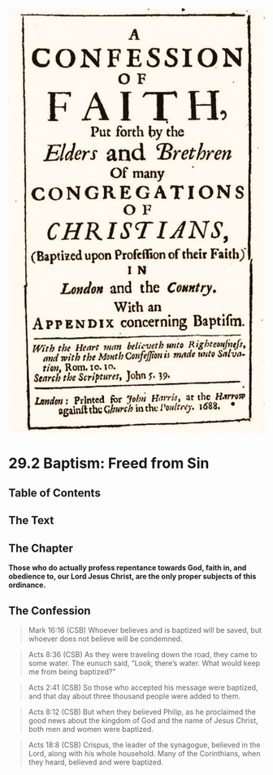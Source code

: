 <img class="intro-right" src="art-1689.png">

# 29.2 Baptism: Freed from Sin

## Table of Contents

<!-- toc -->

## The Text

## The Chapter

**Those who do actually profess repentance towards God, faith in, and obedience to, our Lord Jesus Christ, are the only proper subjects of this ordinance.**

## The Confession

>Mark 16:16 (CSB) Whoever believes and is baptized will be saved, but whoever does not believe will be condemned.

>Acts 8:36 (CSB) As they were traveling down the road, they came to some water. The eunuch said, “Look, there’s water. What would keep me from being baptized?”

>Acts 2:41 (CSB) So those who accepted his message were baptized, and that day about three thousand people were added to them.

>Acts 8:12 (CSB) But when they believed Philip, as he proclaimed the good news about the kingdom of God and the name of Jesus Christ, both men and women were baptized.

>Acts 18:8 (CSB) Crispus, the leader of the synagogue, believed in the Lord, along with his whole household. Many of the Corinthians, when they heard, believed and were baptized.
